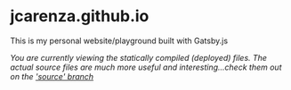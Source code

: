 # jcarenza.github.io
This is my personal website/playground built with Gatsby.js

_You are currently viewing the statically compiled (deployed) files. The actual source files are much more useful and interesting...check them out on the ['source' branch](https://github.com/jcarenza/jcarenza.github.io/tree/source)_
